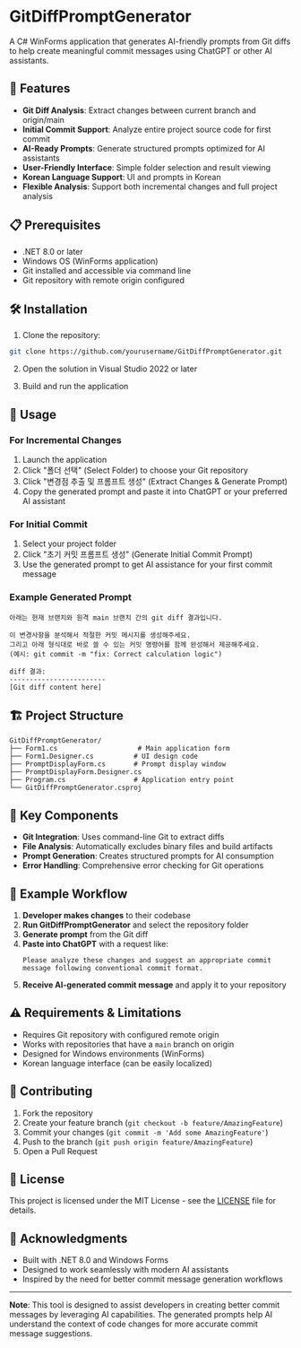 # GitDiffPromptGenerator

A C# WinForms application that generates AI-friendly prompts from Git diffs to help create meaningful commit messages using ChatGPT or other AI assistants.

## 🚀 Features

- **Git Diff Analysis**: Extract changes between current branch and origin/main
- **Initial Commit Support**: Analyze entire project source code for first commit
- **AI-Ready Prompts**: Generate structured prompts optimized for AI assistants
- **User-Friendly Interface**: Simple folder selection and result viewing
- **Korean Language Support**: UI and prompts in Korean
- **Flexible Analysis**: Support both incremental changes and full project analysis

## 📋 Prerequisites

- .NET 8.0 or later
- Windows OS (WinForms application)
- Git installed and accessible via command line
- Git repository with remote origin configured

## 🛠️ Installation

1. Clone the repository:
```bash
git clone https://github.com/yourusername/GitDiffPromptGenerator.git
```

2. Open the solution in Visual Studio 2022 or later

3. Build and run the application

## 📖 Usage

### For Incremental Changes
1. Launch the application
2. Click "폴더 선택" (Select Folder) to choose your Git repository
3. Click "변경점 추출 및 프롬프트 생성" (Extract Changes & Generate Prompt)
4. Copy the generated prompt and paste it into ChatGPT or your preferred AI assistant

### For Initial Commit
1. Select your project folder
2. Click "초기 커밋 프롬프트 생성" (Generate Initial Commit Prompt)
3. Use the generated prompt to get AI assistance for your first commit message

### Example Generated Prompt
```
아래는 현재 브랜치와 원격 main 브랜치 간의 git diff 결과입니다.

이 변경사항을 분석해서 적절한 커밋 메시지를 생성해주세요.
그리고 아래 형식대로 바로 쓸 수 있는 커밋 명령어를 함께 완성해서 제공해주세요.
(예시: git commit -m "fix: Correct calculation logic")

diff 결과:
------------------------
[Git diff content here]
```

## 🏗️ Project Structure

```
GitDiffPromptGenerator/
├── Form1.cs                    # Main application form
├── Form1.Designer.cs          # UI design code
├── PromptDisplayForm.cs       # Prompt display window
├── PromptDisplayForm.Designer.cs
├── Program.cs                 # Application entry point
└── GitDiffPromptGenerator.csproj
```

## 🔧 Key Components

- **Git Integration**: Uses command-line Git to extract diffs
- **File Analysis**: Automatically excludes binary files and build artifacts
- **Prompt Generation**: Creates structured prompts for AI consumption
- **Error Handling**: Comprehensive error checking for Git operations

## 📝 Example Workflow

1. **Developer makes changes** to their codebase
2. **Run GitDiffPromptGenerator** and select the repository folder
3. **Generate prompt** from the Git diff
4. **Paste into ChatGPT** with a request like:
   ```
   Please analyze these changes and suggest an appropriate commit message following conventional commit format.
   ```
5. **Receive AI-generated commit message** and apply it to your repository

## ⚠️ Requirements & Limitations

- Requires Git repository with configured remote origin
- Works with repositories that have a `main` branch on origin
- Designed for Windows environments (WinForms)
- Korean language interface (can be easily localized)

## 🤝 Contributing

1. Fork the repository
2. Create your feature branch (`git checkout -b feature/AmazingFeature`)
3. Commit your changes (`git commit -m 'Add some AmazingFeature'`)
4. Push to the branch (`git push origin feature/AmazingFeature`)
5. Open a Pull Request

## 📄 License

This project is licensed under the MIT License - see the [LICENSE](LICENSE) file for details.

## 🙏 Acknowledgments

- Built with .NET 8.0 and Windows Forms
- Designed to work seamlessly with modern AI assistants
- Inspired by the need for better commit message generation workflows

---

**Note**: This tool is designed to assist developers in creating better commit messages by leveraging AI capabilities. The generated prompts help AI understand the context of code changes for more accurate commit message suggestions.
